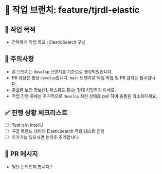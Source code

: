 # 🚧 작업 브랜치: feature/tjrdl-elastic

## 📌 작업 목적
- 간략하게 작업 목표 : ElasticSearch 구성

## 📎 주의사항
- 본 브랜치는 `develop` 브랜치를 기준으로 생성되었습니다.
- PR 대상은 항상 `develop`입니다. `main` 브랜치로 직접 작업 및 PR 금지는 필수입니다.
- 중요한 보안 정보(키, 패스워드 등)는 절대 커밋하지 마세요.
- 작업 진행 중에는 주기적으로 `develop` 최신 상태를 pull 하여 충돌을 최소화하세요.

## ✅ 진행 상황 체크리스트
- [ ] Test it in IntelliJ
- [ ] 구글 트렌드 데이터 Elasticsearch 적용 테스트 진행
- [ ] 추가기능 있으시면 논의후 추가합시다.

## 🔄 PR 메시지 
- 일단 논의먼저 합시다.!
